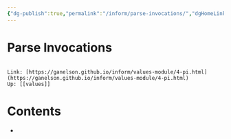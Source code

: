 ```yaml
---
{"dg-publish":true,"permalink":"/inform/parse-invocations/","dgHomeLink":true,"dgPassFrontmatter":false}
---
```


# Parse Invocations
```ad-info

Link: [https://ganelson.github.io/inform/values-module/4-pi.html](https://ganelson.github.io/inform/values-module/4-pi.html)
Up: [[values]]
```

# Contents
- 